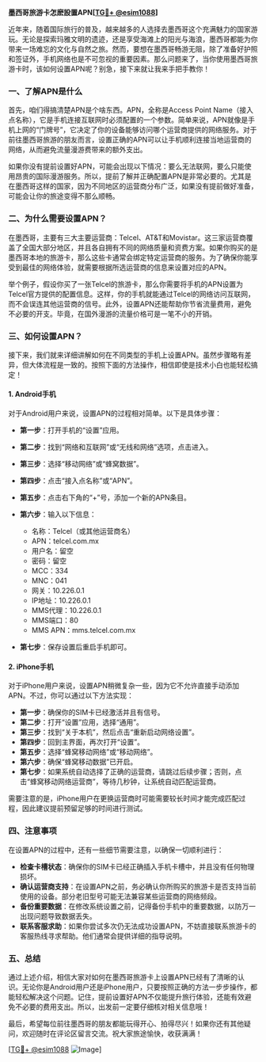 **墨西哥旅游卡怎麽設置APN[[TG💪+ @esim1088](https://t.me/s/esim1088)]**

近年来，随着国际旅行的普及，越来越多的人选择去墨西哥这个充满魅力的国家游玩。无论是探索玛雅文明的遗迹，还是享受海滩上的阳光与海浪，墨西哥都能为你带来一场难忘的文化与自然之旅。然而，要想在墨西哥畅游无阻，除了准备好护照和签证外，手机网络也是不可忽视的重要因素。那么问题来了，当你使用墨西哥旅游卡时，该如何设置APN呢？别急，接下来就让我来手把手教你！

### 一、了解APN是什么

首先，咱们得搞清楚APN是个啥东西。APN，全称是Access Point Name（接入点名称），它是手机连接互联网时必须配置的一个参数。简单来说，APN就像是手机上网的“门牌号”，它决定了你的设备能够访问哪个运营商提供的网络服务。对于前往墨西哥旅游的朋友而言，设置正确的APN可以让手机顺利连接当地运营商的网络，从而避免流量漫游费带来的额外支出。

如果你没有提前设置好APN，可能会出现以下情况：要么无法联网，要么只能使用昂贵的国际漫游服务。所以，提前了解并正确配置APN是非常必要的。尤其是在墨西哥这样的国家，因为不同地区的运营商分布广泛，如果没有提前做好准备，可能会让你的旅途变得不那么顺畅。

### 二、为什么需要设置APN？

在墨西哥，主要有三大主要运营商：Telcel、AT&T和Movistar。这三家运营商覆盖了全国大部分地区，并且各自拥有不同的网络质量和资费方案。如果你购买的是墨西哥本地的旅游卡，那么这些卡通常会绑定特定运营商的服务。为了确保你能享受到最佳的网络体验，就需要根据所选运营商的信息来设置对应的APN。

举个例子，假设你买了一张Telcel的旅游卡，那么你需要将手机的APN设置为Telcel官方提供的配置信息。这样，你的手机就能通过Telcel的网络访问互联网，而不会误连其他运营商的信号。此外，设置APN还能帮助你节省流量费用，避免不必要的开支。毕竟，在国外漫游的流量价格可是一笔不小的开销。

### 三、如何设置APN？

接下来，我们就来详细讲解如何在不同类型的手机上设置APN。虽然步骤略有差异，但大体流程是一致的。按照下面的方法操作，相信即使是技术小白也能轻松搞定！

#### 1. Android手机

对于Android用户来说，设置APN的过程相对简单。以下是具体步骤：

- **第一步**：打开手机的“设置”应用。
- **第二步**：找到“网络和互联网”或“无线和网络”选项，点击进入。
- **第三步**：选择“移动网络”或“蜂窝数据”。
- **第四步**：点击“接入点名称”或“APN”。
- **第五步**：点击右下角的“+”号，添加一个新的APN条目。
- **第六步**：输入以下信息：
  - 名称：Telcel（或其他运营商名）
  - APN：telcel.com.mx
  - 用户名：留空
  - 密码：留空
  - MCC：334
  - MNC：041
  - 网关：10.226.0.1
  - IP地址：10.226.0.1
  - MMS代理：10.226.0.1
  - MMS端口：80
  - MMS APN：mms.telcel.com.mx

- **第七步**：保存设置后重启手机即可。

#### 2. iPhone手机

对于iPhone用户来说，设置APN稍微复杂一些，因为它不允许直接手动添加APN。不过，你可以通过以下方法实现：

- **第一步**：确保你的SIM卡已经激活并且有信号。
- **第二步**：打开“设置”应用，选择“通用”。
- **第三步**：找到“关于本机”，然后点击“重新启动网络设置”。
- **第四步**：回到主界面，再次打开“设置”。
- **第五步**：选择“蜂窝移动网络”或“移动网络”。
- **第六步**：确保“蜂窝移动数据”已开启。
- **第七步**：如果系统自动选择了正确的运营商，请跳过后续步骤；否则，点击“蜂窝移动网络运营商”，等待几秒钟，让系统自动匹配运营商。

需要注意的是，iPhone用户在更换运营商时可能需要较长时间才能完成匹配过程，因此建议提前预留足够的时间进行测试。

### 四、注意事项

在设置APN的过程中，还有一些细节需要注意，以确保一切顺利进行：

- **检查卡槽状态**：确保你的SIM卡已经正确插入手机卡槽中，并且没有任何物理损坏。
- **确认运营商支持**：在设置APN之前，务必确认你所购买的旅游卡是否支持当前使用的设备。部分老旧型号可能无法兼容某些运营商的网络频段。
- **备份重要数据**：在修改系统设置之前，记得备份手机中的重要数据，以防万一出现问题导致数据丢失。
- **联系客服求助**：如果你尝试多次仍无法成功设置APN，不妨直接联系旅游卡的客服热线寻求帮助。他们通常会提供详细的指导说明。

### 五、总结

通过上述介绍，相信大家对如何在墨西哥旅游卡上设置APN已经有了清晰的认识。无论你是Android用户还是iPhone用户，只要按照正确的方法一步步操作，都能轻松解决这个问题。记住，提前设置好APN不仅能提升旅行体验，还能有效避免不必要的费用支出。所以，出发前一定要仔细核对相关信息哦！

最后，希望每位前往墨西哥的朋友都能玩得开心、拍得尽兴！如果你还有其他疑问，欢迎随时在评论区留言交流。祝大家旅途愉快，收获满满！

[[TG💪+ @esim1088](https://t.me/s/esim1088) ![Image](https://i.postimg.cc/4NQfJmqS/Snipaste-2025-05-13-00-14-12.png)]